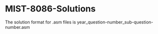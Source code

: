 # MIST-8086-Solutions

The solution format for .asm files is year_question-number_sub-question-number.asm
